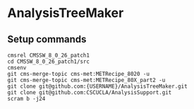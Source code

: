 # AnalysisTreeMaker

## Setup commands
```Shell
cmsrel CMSSW_8_0_26_patch1
cd CMSSW_8_0_26_patch1/src
cmsenv
git cms-merge-topic cms-met:METRecipe_8020 -u
git cms-merge-topic cms-met:METRecipe_80X_part2 -u
git clone git@github.com:{USERNAME}/AnalysisTreeMaker.git 
git clone git@github.com:CSCUCLA/AnalysisSupport.git
scram b -j24
```
